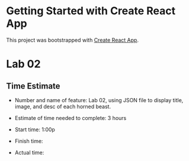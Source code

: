 # Getting Started with Create React App

This project was bootstrapped with [Create React App](https://github.com/facebook/create-react-app).

# Lab 02
## Time Estimate

- Number and name of feature: Lab 02, using JSON file to display title, image, and desc of each horned beast. 

- Estimate of time needed to complete: 3 hours

- Start time: 1:00p

- Finish time: 

- Actual time: 